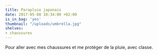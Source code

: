 ```yaml
---
title: Parapluie japonais
date: 2017-05-08 10:34:00 +02:00
is_in_bag: 'yes'
thumbnail: "/uploads/umbrella.jpg"
shelves:
- chaussures
---
```


Pour aller avec mes chaussures et me protéger de la pluie, avec classe.